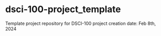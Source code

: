 # dsci-100-project_template
Template project repository for DSCI-100
project creation date: Feb 8th, 2024
